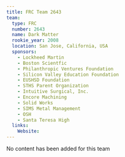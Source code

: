 ```yaml
---
title: FRC Team 2643
team:
  type: FRC
  number: 2643
  name: Dark Matter
  rookie_year: 2008
  location: San Jose, California, USA
  sponsors:
    - Lockheed Martin
    - Boston Scientfic
    - Philanthropic Ventures Foundation
    - Silicon Valley Education Foundation
    - EUSHSD Foundation
    - STHS Parent Organization
    - Intuitive Surgical, Inc.
    - Encore Machining
    - Solid Works
    - SIMS Metal Management
    - OSH
    - Santa Teresa High
  links:
    Website: 
---
```

No content has been added for this team